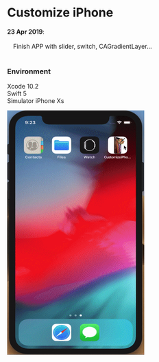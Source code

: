 # Customize iPhone

**23 Apr 2019**:</br></br>
&emsp;Finish APP with slider, switch, CAGradientLayer...</br></br>

### Environment
Xcode 10.2</br>
Swift 5</br>
Simulator iPhone Xs

<img src="README_resource/screenshot.gif" width="320" height="569">
